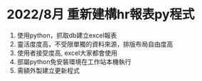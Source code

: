 # 2022/8月 重新建構hr報表py程式
 
1. 使用python，抓取db建立excel報表
2. 靈活度度高，不受限單獨的資料來源，排版布局自由度高
3. 使用者接受度高, excel大家都會使用
4. 部屬python免安裝環境在工作站本機執行
5. 需額外製建立更新程式